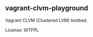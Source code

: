 vagrant-clvm-playground
----------------------

Vagrant CLVM (Clustered LVM) testbed. 

License: WTFPL
